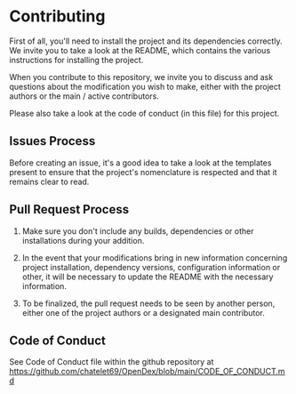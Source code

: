# Contributing

First of all, you'll need to install the project and its dependencies correctly. 
We invite you to take a look at the README, which contains the various instructions for installing the project.

When you contribute to this repository, we invite you to discuss and ask questions about the modification you wish to make, either with the project authors or the main / active contributors.

Please also take a look at the code of conduct (in this file) for this project.

## Issues Process

Before creating an issue, it's a good idea to take a look at the templates present to ensure that the project's nomenclature is respected and that it remains clear to read.

## Pull Request Process

1. Make sure you don't include any builds, dependencies or other installations during your addition.

2. In the event that your modifications bring in new information concerning project installation, dependency versions, configuration information or other, it will be necessary to update the README with the necessary information.

3. To be finalized, the pull request needs to be seen by another person, either one of the project authors or a designated main contributor.

## Code of Conduct

See Code of Conduct file within the github repository at https://github.com/chatelet69/OpenDex/blob/main/CODE_OF_CONDUCT.md